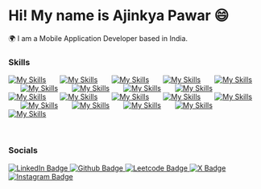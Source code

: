 Hi! My name is Ajinkya Pawar 😄
========================================================================================================================================

🌍  I am a Mobile Application Developer based in India.
<br/>
 
### Skills


[![My Skills](https://skillicons.dev/icons?i=react,apple)](https://skillicons.dev) &nbsp;&nbsp;&nbsp;&nbsp;&nbsp;
[![My Skills](https://skillicons.dev/icons?i=androidstudio,js)](https://skillicons.dev) &nbsp;&nbsp;&nbsp;&nbsp;&nbsp; 
[![My Skills](https://skillicons.dev/icons?i=ts,html)](https://skillicons.dev) &nbsp;&nbsp;&nbsp;&nbsp;&nbsp;
[![My Skills](https://skillicons.dev/icons?i=css,firebase)](https://skillicons.dev) &nbsp;&nbsp;&nbsp;&nbsp;&nbsp;
[![My Skills](https://skillicons.dev/icons?i=nodejs,redux)](https://skillicons.dev) &nbsp;&nbsp;&nbsp;&nbsp;&nbsp; 
[![My Skills](https://skillicons.dev/icons?i=git,github)](https://skillicons.dev) &nbsp;&nbsp;&nbsp;&nbsp;&nbsp;
[![My Skills](https://skillicons.dev/icons?i=aws,cpp)](https://skillicons.dev) &nbsp;&nbsp;&nbsp;&nbsp;&nbsp;
[![My Skills](https://skillicons.dev/icons?i=dart,eclipse)](https://skillicons.dev) &nbsp;&nbsp;&nbsp;&nbsp;&nbsp;
[![My Skills](https://skillicons.dev/icons?i=express,flutter	)](https://skillicons.dev) &nbsp;&nbsp;&nbsp;&nbsp;&nbsp;
[![My Skills](https://skillicons.dev/icons?i=gcp,githubactions	)](https://skillicons.dev) &nbsp;&nbsp;&nbsp;&nbsp;&nbsp;
[![My Skills](https://skillicons.dev/icons?i=gradle,java	)](https://skillicons.dev) &nbsp;&nbsp;&nbsp;&nbsp;&nbsp;
[![My Skills](https://skillicons.dev/icons?i=jenkins,jest	)](https://skillicons.dev) &nbsp;&nbsp;&nbsp;&nbsp;&nbsp;
[![My Skills](https://skillicons.dev/icons?i=kotlin,linux	)](https://skillicons.dev) &nbsp;&nbsp;&nbsp;&nbsp;&nbsp;
[![My Skills](https://skillicons.dev/icons?i=mongodb,nginx	)](https://skillicons.dev) &nbsp;&nbsp;&nbsp;&nbsp;&nbsp;
[![My Skills](https://skillicons.dev/icons?i=npm,postgres	)](https://skillicons.dev) &nbsp;&nbsp;&nbsp;&nbsp;&nbsp;
[![My Skills](https://skillicons.dev/icons?i=postman,redis	)](https://skillicons.dev) &nbsp;&nbsp;&nbsp;&nbsp;&nbsp;
[![My Skills](https://skillicons.dev/icons?i=sqlite,swift	)](https://skillicons.dev) &nbsp;&nbsp;&nbsp;&nbsp;&nbsp;
[![My Skills](https://skillicons.dev/icons?i=ubuntu,vscode	)](https://skillicons.dev) &nbsp;&nbsp;&nbsp;&nbsp;&nbsp;
[![My Skills](https://skillicons.dev/icons?i=windows,yarn	)](https://skillicons.dev) &nbsp;&nbsp;&nbsp;&nbsp;&nbsp; 







<br/>

### Socials

<div id="badges">
  <a href="https://www.linkedin.com/in/ajinkya-pawar-mobile/">
    <img src="https://img.shields.io/badge/LinkedIn-blue?style=for-the-badge&logo=linkedin&logoColor=white" alt="LinkedIn Badge"/>
  </a>
  <a href="https://github.com/cuneiform-ajinkya">
    <img src="https://img.shields.io/badge/Github-black?style=for-the-badge&logo=github&logoColor=white" alt="Github Badge"/>
  </a>
 <a href="https://leetcode.com/Ajinkyapawarleetcode/">
    <img src="https://img.shields.io/badge/Leetcode-orange?style=for-the-badge&logo=leetcode&logoColor=black" alt="Leetcode Badge"/>
  </a>
  <a href="https://twitter.com/AjinkyaPawar007">
    <img src="https://img.shields.io/badge/Twitter-black?style=for-the-badge&logo=x&logoColor=white" alt="X Badge"/>
  </a>
 <a href="https://instagram.com/ajinkyaa____">
    <img src="https://img.shields.io/badge/Instagram-red?style=for-the-badge&logo=instagram&logoColor=white" alt="Instagram Badge"/>
  </a>
 
 
 
</div>


